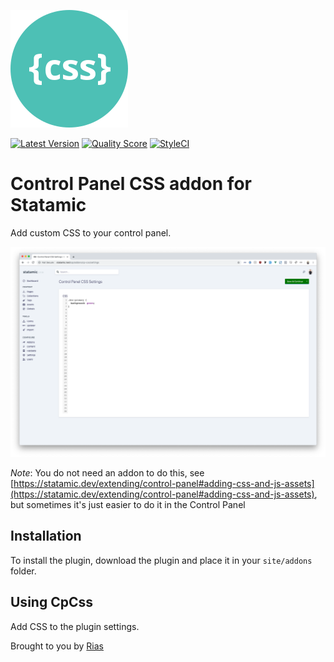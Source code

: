 ![Icon](icon.svg)

[![Latest Version](https://img.shields.io/github/release/riasvdv/statamic-cp-css.svg?style=flat-square)](https://github.com/riasvdv/statamic-cp-css/releases)
[![Quality Score](https://img.shields.io/scrutinizer/g/riasvdv/statamic-cp-css.svg?style=flat-square)](https://scrutinizer-ci.com/g/riasvdv/statamic-cp-css)
[![StyleCI](https://styleci.io/repos/181874114/shield)](https://styleci.io/repos/181874114)

# Control Panel CSS addon for Statamic

Add custom CSS to your control panel.

![Screenshot](./resources/assets/img/screenshot.png)

*Note*: You do not need an addon to do this, see [https://statamic.dev/extending/control-panel#adding-css-and-js-assets](https://statamic.dev/extending/control-panel#adding-css-and-js-assets), but sometimes it's just easier to do it in the Control Panel

## Installation

To install the plugin, download the plugin and place it in your `site/addons` folder.

## Using CpCss

Add CSS to the plugin settings.

Brought to you by [Rias](https://rias.be)
